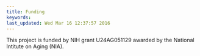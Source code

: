 ```yaml
---
title: Funding
keywords: 
last_updated: Wed Mar 16 12:37:57 2016
---
```

This project is funded by NIH grant U24AG051129 awarded by the National Intitute on Aging (NIA).


